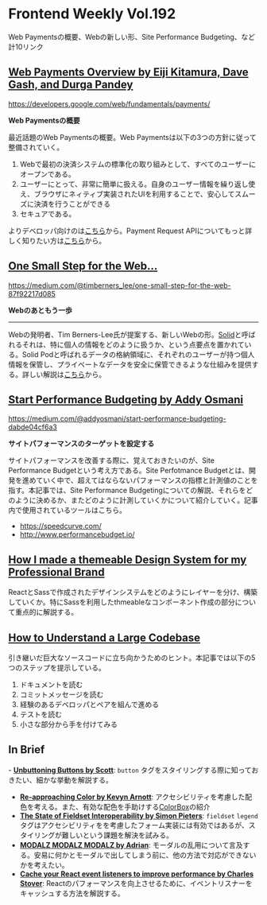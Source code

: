# Frontend Weekly Vol.192
Web Paymentsの概要、Webの新しい形、Site Performance Budgeting、など計10リンク


## [Web Payments Overview by Eiji Kitamura, Dave Gash, and Durga Pandey](https://developers.google.com/web/fundamentals/payments/)

https://developers.google.com/web/fundamentals/payments/

**Web Paymentsの概要**

最近話題のWeb Paymentsの概要。Web Paymentsは以下の3つの方針に従って整備されていく。


1. Webで最初の決済システムの標準化の取り組みとして、すべてのユーザーにオープンである。
2. ユーザーにとって、非常に簡単に扱える。自身のユーザー情報を繰り返し使え、ブラウザにネィティブ実装されたUIを利用することで、安心してスムーズに決済を行うことができる
3. セキュアである。

よりデベロッパ向けのは[こちら](https://developers.google.com/web/fundamentals/payments/basics/how-payment-ecosystem-works)から。Payment Request APIについてもっと詳しく知りたい方は[こちら](https://developers.google.com/web/fundamentals/payments/merchant-guide/deep-dive-into-payment-request)から。


## [One Small Step for the Web…](https://medium.com/@timberners_lee/one-small-step-for-the-web-87f92217d085)

https://medium.com/@timberners_lee/one-small-step-for-the-web-87f92217d085

**Webのあともう一歩**
****
Webの発明者、Tim Berners-Lee氏が提案する、新しいWebの形。[Solid](https://solid.inrupt.com/)と呼ばれるそれは、特に個人の情報をどのように扱うか、という点要点を置かれている。Solid Podと呼ばれるデータの格納領域に、それぞれのユーザーが持つ個人情報を保管し、プライベートなデータを安全に保管できるような仕組みを提供する。詳しい解説は[こちら](https://solid.inrupt.com/how-it-works)から。


## [Start Performance Budgeting by Addy Osmani](https://medium.com/@addyosmani/start-performance-budgeting-dabde04cf6a3)

https://medium.com/@addyosmani/start-performance-budgeting-dabde04cf6a3

**サイトパフォーマンスのターゲットを設定する**

サイトパフォーマンスを改善する際に、覚えておきたいのが、Site Performance Budgetという考え方である。Site Perfotmance Budgetとは、開発を進めていく中で、超えてはならないパフォーマンスの指標と計測値のことを指す。本記事では、Site Performance Budgetingについての解説、それらをどのように決めるか、またどのように計測していくかについて紹介していく。記事内で使用されているツールはこちら。


- https://speedcurve.com/
- http://www.performancebudget.io/


## [How I made a themeable Design System for my Professional Brand](https://medium.com/@ogonzal87/how-i-made-a-themeable-design-system-for-my-professional-brand-oskrhq-ds-1c10f5b87587) 
[](https://medium.com/@ogonzal87/how-i-made-a-themeable-design-system-for-my-professional-brand-oskrhq-ds-1c10f5b87587)
ReactとSassで作成されたデザインシステムをどのようにレイヤーを分け、構築していくか。特にSassを利用したthmeableなコンポーネント作成の部分について重点的に解説する。


## [How to Understand a Large Codebase](https://seesparkbox.com/foundry/how_to_understand_a_large_codebase)

引き継いだ巨大なソースコードに立ち向かうためのヒント。本記事では以下の5つのステップを提示している。


1. ドキュメントを読む
2. コミットメッセージを読む
3. 経験のあるデベロッパとペアを組んで進める
4. テストを読む
5. 小さな部分から手を付けてみる


## In Brief
[](https://www.scottohara.me/blog/2018/10/03/unbutton-buttons.html)- [**Unbuttoning Buttons by Scott**](https://www.scottohara.me/blog/2018/10/03/unbutton-buttons.html):  `button` タグをスタイリングする際に知っておきたい、細かな挙動を解説する。
- [**Re-approaching Color by Kevyn Arnott**](https://design.lyft.com/re-approaching-color-9e604ba22c88): アクセシビリティを考慮した配色を考える。また、有効な配色を手助けする[ColorBox](https://www.colorbox.io/)の紹介
- [**The State of Fieldset Interoperability by Simon Pieters**](https://bocoup.com/blog/the-state-of-fieldset-interoperability): `fieldset` `legend` タグはアクセシビリティをを考慮したフォーム実装には有効ではあるが、スタイリングが難しいという課題を解決を試みる。
- [**MODALZ MODALZ MODALZ by Adrian**](https://modalzmodalzmodalz.com/): モーダルの乱用について言及する。安易に何かとモーダルで出してしまう前に、他の方法で対応ができないかを考えたい。
- [**Cache your React event listeners to improve performance by Charles Stover**](https://medium.com/@Charles_Stover/cache-your-react-event-listeners-to-improve-performance-14f635a62e15): Reactのパフォーマンスを向上させるために、イベントリスナーをキャッシュする方法を解説する。
[](https://medium.com/@Charles_Stover/cache-your-react-event-listeners-to-improve-performance-14f635a62e15)
